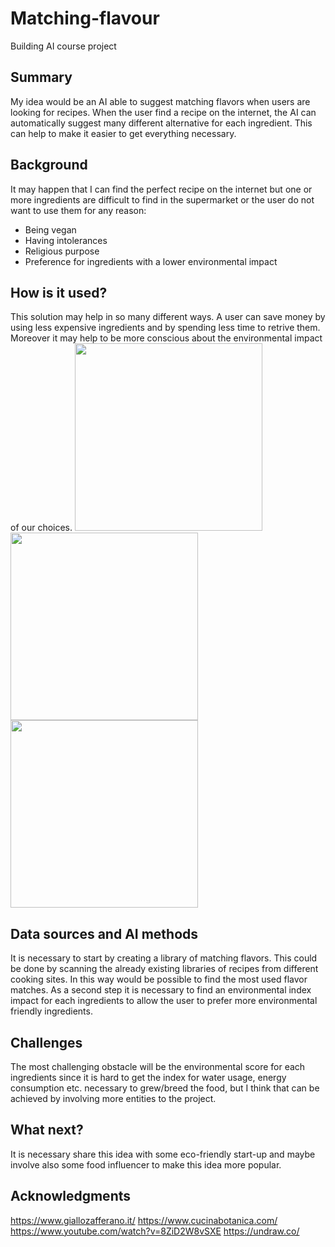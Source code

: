 # Matching-flavour
Building AI course project

## Summary
My idea would be an AI able to suggest matching flavors when users are looking for recipes.
When the user find a recipe on the internet, the AI can automatically suggest many different alternative for each ingredient. This can help to make it easier to get everything necessary.

## Background
It may happen that I can find the perfect recipe on the internet but one or more ingredients are difficult to find in the supermarket or the user do not want to use them for any reason:
* Being vegan
* Having intolerances
* Religious purpose
* Preference for ingredients with a lower environmental impact

## How is it used?
This solution may help in so many different ways. A user can save money by using less expensive ingredients and by spending less time to retrive them. Moreover it may help to be more conscious about the environmental impact of our choices.
<img src="https://github.com/n1c090/Matching-flavours/blob/main/undraw_diet_ghvw.png" width="300">
<img src="https://github.com/n1c090/Matching-flavours/blob/main/undraw_personal_settings_kihd.png" width="300">
<img src="https://github.com/n1c090/Matching-flavours/blob/main/undraw_breakfast_psiw.png" width="300">

## Data sources and AI methods
It is necessary to start by creating a library of matching flavors. This could be done by scanning the already existing libraries of recipes from different cooking sites.
In this way would be possible to find the most used flavor matches.
As a second step it is necessary to find an environmental index impact for each ingredients to allow the user to prefer more environmental friendly ingredients.

## Challenges
The most challenging obstacle will be the environmental score for each ingredients since it is hard to get the index for water usage, energy consumption etc. necessary to grew/breed the food, but I think that can be achieved by involving more entities to the project.

## What next?
It is necessary share this idea with some eco-friendly start-up and maybe involve also some food influencer to make this idea more popular.

## Acknowledgments
https://www.giallozafferano.it/
https://www.cucinabotanica.com/
https://www.youtube.com/watch?v=8ZiD2W8vSXE
https://undraw.co/
